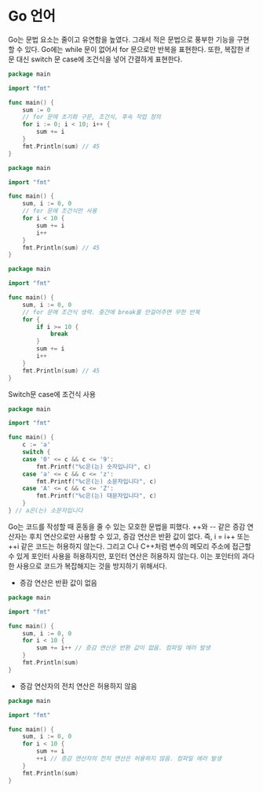 # Go 언어

Go는 문법 요소는 줄이고 유연함을 높였다. 그래서 적은 문법으로 풍부한 기능을 구현할 수 있다. Go에는 while 문이 없어서 for 문으로만 반복을 표현한다. 또한, 복잡한 if 문 대신 switch 문 case에 조건식을 넣어 간결하게 표현한다. 

~~~go
package main

import "fmt"

func main() {
    sum := 0
    // for 문에 초기화 구문, 조건식, 후속 작업 정의
    for i := 0; i < 10; i++ {
        sum += i
    }
    fmt.Println(sum) // 45
}
~~~

~~~go
package main

import "fmt"

func main() {
    sum, i := 0, 0
    // for 문에 조건식만 사용
    for i < 10 {
        sum += i
        i++
    }
    fmt.Println(sum) // 45
}
~~~

~~~go
package main

import "fmt"

func main() {
    sum, i := 0, 0
    // for 문에 조건식 생략. 중간에 break를 안걸어주면 무한 반복
    for {
        if i >= 10 {
            break
        }
        sum += i
        i++
    }
    fmt.Println(sum) // 45
}
~~~

Switch문 case에 조건식 사용

~~~go
package main

import "fmt"

func main() {
    c := 'a'
    switch {
    case '0' <= c && c <= '9':
        fmt.Printf("%c은(는) 숫자입니다", c)
    case 'a' <= c && c <= 'z':
        fmt.Printf("%c은(는) 소문자입니다", c)
    case 'A' <= c && c <= 'Z':
        fmt.Printf("%c은(는) 대문자입니다", c)
    }
} // a은(는) 소문자입니다
~~~



Go는 코드를 작성할 때 혼동을 줄 수 있는 모호한 문법을 피했다. ++와 -- 같은 증감 연산자는 후치 연산으로만 사용할 수 있고, 증감 연산은 반환 값이 없다. 즉, i = i++ 또는 ++i 같은 코드는 허용하지 않는다. 그리고 C나 C++처럼 변수의 메모리 주소에 접근할 수 있게 포인터 사용을 허용하지만, 포인터 연산은 허용하지 않는다. 이는 포인터의 과다한 사용으로 코드가 복잡해지는 것을 방지하기 위해서다.

- 증감 연산은 반환 값이 없음

~~~go
package main

import "fmt"

func main() {
    sum, i := 0, 0
    for i < 10 {
        sum += i++ // 증감 연산은 반환 값이 없음. 컴파일 에러 발생
    }
    fmt.Println(sum)
}
~~~

- 증감 연산자의 전치 연산은 허용하지 않음

~~~go
package main

import "fmt"

func main() {
    sum, i := 0, 0
    for i < 10 {
        sum += i
        ++i // 증감 연산자의 전치 연산은 허용하지 않음. 컴파일 에러 발생
    }
    fmt.Println(sum)
}
~~~

